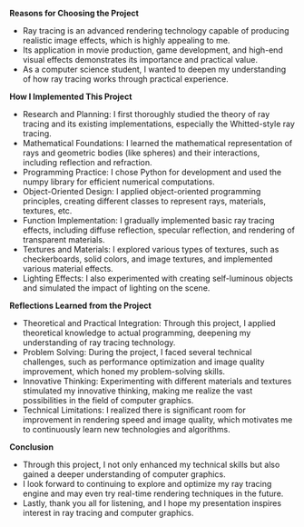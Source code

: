 **Reasons for Choosing the Project**
- Ray tracing is an advanced rendering technology capable of producing realistic image effects, which is highly appealing to me.
- Its application in movie production, game development, and high-end visual effects demonstrates its importance and practical value.
- As a computer science student, I wanted to deepen my understanding of how ray tracing works through practical experience.

**How I Implemented This Project**
- Research and Planning: I first thoroughly studied the theory of ray tracing and its existing implementations, especially the Whitted-style ray tracing.
- Mathematical Foundations: I learned the mathematical representation of rays and geometric bodies (like spheres) and their interactions, including reflection and refraction.
- Programming Practice: I chose Python for development and used the numpy library for efficient numerical computations.
- Object-Oriented Design: I applied object-oriented programming principles, creating different classes to represent rays, materials, textures, etc.
- Function Implementation: I gradually implemented basic ray tracing effects, including diffuse reflection, specular reflection, and rendering of transparent materials.
- Textures and Materials: I explored various types of textures, such as checkerboards, solid colors, and image textures, and implemented various material effects.
- Lighting Effects: I also experimented with creating self-luminous objects and simulated the impact of lighting on the scene.

**Reflections Learned from the Project**
- Theoretical and Practical Integration: Through this project, I applied theoretical knowledge to actual programming, deepening my understanding of ray tracing technology.
- Problem Solving: During the project, I faced several technical challenges, such as performance optimization and image quality improvement, which honed my problem-solving skills.
- Innovative Thinking: Experimenting with different materials and textures stimulated my innovative thinking, making me realize the vast possibilities in the field of computer graphics.
- Technical Limitations: I realized there is significant room for improvement in rendering speed and image quality, which motivates me to continuously learn new technologies and algorithms.

**Conclusion**
- Through this project, I not only enhanced my technical skills but also gained a deeper understanding of computer graphics.
- I look forward to continuing to explore and optimize my ray tracing engine and may even try real-time rendering techniques in the future.
- Lastly, thank you all for listening, and I hope my presentation inspires interest in ray tracing and computer graphics.